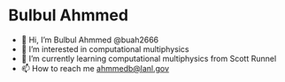 # Bulbul Ahmmed
- 👋 Hi, I’m Bulbul Ahmmed @buah2666
- 👀 I’m interested in computational multiphysics
- 🌱 I’m currently learning computational multiphysics from Scott Runnel
- 📫 How to reach me ahmmedb@lanl.gov

<!---
buah2666/buah2666 is a ✨ special ✨ repository because its `README.md` (this file) appears on your GitHub profile.
You can click the Preview link to take a look at your changes.
--->
